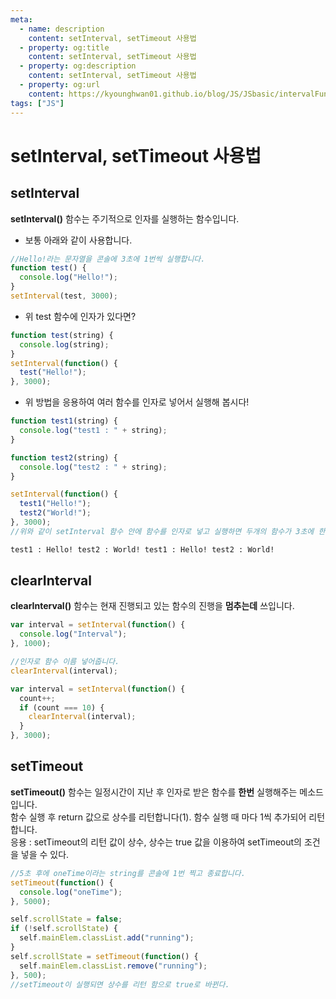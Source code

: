 ```yaml
---
meta:
  - name: description
    content: setInterval, setTimeout 사용법
  - property: og:title
    content: setInterval, setTimeout 사용법
  - property: og:description
    content: setInterval, setTimeout 사용법
  - property: og:url
    content: https://kyounghwan01.github.io/blog/JS/JSbasic/intervalFunction/
tags: ["JS"]
---
```


# setInterval, setTimeout 사용법

## setInterval

**setInterval()** 함수는 주기적으로 인자를 실행하는 함수입니다.

- 보통 아래와 같이 사용합니다.

```js
//Hello!라는 문자열을 콘솔에 3초에 1번씩 실행합니다.
function test() {
  console.log("Hello!");
}
setInterval(test, 3000);
```

- 위 test 함수에 인자가 있다면?

```js
function test(string) {
  console.log(string);
}
setInterval(function() {
  test("Hello!");
}, 3000);
```

- 위 방법을 응용하여 여러 함수를 인자로 넣어서 실행해 봅시다!

```js
function test1(string) {
  console.log("test1 : " + string);
}

function test2(string) {
  console.log("test2 : " + string);
}

setInterval(function() {
  test1("Hello!");
  test2("World!");
}, 3000);
//위와 같이 setInterval 함수 안에 함수를 인자로 넣고 실행하면 두개의 함수가 3초에 한번씩 실행됩니다.
```

```html
test1 : Hello! test2 : World! test1 : Hello! test2 : World!
```

## clearInterval

**clearInterval()** 함수는 현재 진행되고 있는 함수의 진행을 **멈추는데** 쓰입니다.

```js
var interval = setInterval(function() {
  console.log("Interval");
}, 1000);

//인자로 함수 이름 넣어줍니다.
clearInterval(interval);
```

```js
var interval = setInterval(function() {
  count++;
  if (count === 10) {
    clearInterval(interval);
  }
}, 3000);
```

## setTimeout

**setTimeout()** 함수는 일정시간이 지난 후 인자로 받은 함수를 **한번** 실행해주는 메소드입니다.<br>
함수 실행 후 return 값으로 상수를 리턴합니다(1). 함수 실행 때 마다 1씩 추가되어 리턴합니다. <br>
응용 : setTimeout의 리턴 값이 상수, 상수는 true 값을 이용하여 setTimeout의 조건을 넣을 수 있다.

```js
//5초 후에 oneTime이라는 string를 콘솔에 1번 찍고 종료합니다.
setTimeout(function() {
  console.log("oneTime");
}, 5000);

self.scrollState = false;
if (!self.scrollState) {
  self.mainElem.classList.add("running");
}
self.scrollState = setTimeout(function() {
  self.mainElem.classList.remove("running");
}, 500);
//setTimeout이 실행되면 상수를 리턴 함으로 true로 바뀐다.
```

<TagLinks />

<Disqus />
